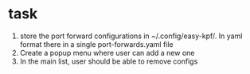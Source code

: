 # task

1. store the port forward configurations in ~/.config/easy-kpf/. In yaml format there in a single port-forwards.yaml file
2. Create a popup menu where user can add a new one
3. In the main list, user should be able to remove configs
